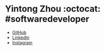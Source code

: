 # Yintong Zhou :octocat: #softwaredeveloper

* [GitHub](http://github.com)
* [LinkedIn](https://www.linkedin.com/in/yintong-zhou-80692a166/)
* [Instagram](https://www.instagram.com/tong._.gio/)

<!--
**yintong-zhou/yintong-zhou** is a ✨ _special_ ✨ repository because its `README.md` (this file) appears on your GitHub profile.

Here are some ideas to get you started:

- 🔭 I’m currently working on ...
- 🌱 I’m currently learning ...
- 👯 I’m looking to collaborate on ...
- 🤔 I’m looking for help with ...
- 💬 Ask me about ...
- 📫 How to reach me: ...
- 😄 Pronouns: ...
- ⚡ Fun fact: ...
-->
